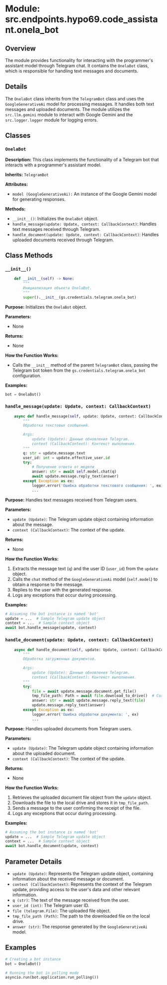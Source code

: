 # Module: src.endpoints.hypo69.code_assistant.onela_bot

## Overview

The module provides functionality for interacting with the programmer's assistant model through Telegram chat. It contains the `OnelaBot` class, which is responsible for handling text messages and documents.

## Details

The `OnelaBot` class inherits from the `TelegramBot` class and uses the `GoogleGenerativeAi` model for processing messages. It handles both text messages and uploaded documents. The module utilizes the `src.llm.gemini` module to interact with Google Gemini and the `src.logger.logger` module for logging errors.

## Classes

### `OnelaBot`

**Description:** This class implements the functionality of a Telegram bot that interacts with a programmer's assistant model. 

**Inherits:** `TelegramBot`

**Attributes:**

- `model (GoogleGenerativeAi):` An instance of the Google Gemini model for generating responses.

**Methods:**

- `__init__()`: Initializes the `OnelaBot` object.
- `handle_message(update: Update, context: CallbackContext)`: Handles text messages received through Telegram.
- `handle_document(update: Update, context: CallbackContext)`: Handles uploaded documents received through Telegram.

## Class Methods

### `__init__()`

```python
    def __init__(self) -> None:
        """
        Инициализация объекта OnelaBot.
        """
        super().__init__(gs.credentials.telegram.onela_bot)
```

**Purpose:** Initializes the `OnelaBot` object.

**Parameters:**

- None

**Returns:**

- None

**How the Function Works:**

- Calls the `__init__` method of the parent `TelegramBot` class, passing the Telegram bot token from the `gs.credentials.telegram.onela_bot` configuration.

**Examples:**

```python
bot = OnelaBot()
```

### `handle_message(update: Update, context: CallbackContext)`

```python
    async def handle_message(self, update: Update, context: CallbackContext) -> None:
        """
        Обработка текстовых сообщений.

        Args:
            update (Update): Данные обновления Telegram.
            context (CallbackContext): Контекст выполнения.
        """
        q: str = update.message.text
        user_id: int = update.effective_user.id
        try:
            # Получение ответа от модели
            answer: str = await self.model.chat(q)
            await update.message.reply_text(answer)
        except Exception as ex:
            logger.error('Ошибка обработки текстового сообщения: ', ex)
            ...
```

**Purpose:** Handles text messages received from Telegram users.

**Parameters:**

- `update (Update)`: The Telegram update object containing information about the message.
- `context (CallbackContext)`: The context of the update.

**Returns:**

- None

**How the Function Works:**

1. Extracts the message text (`q`) and the user ID (`user_id`) from the `update` object.
2. Calls the `chat` method of the `GoogleGenerativeAi` model (`self.model`) to obtain a response to the message.
3. Replies to the user with the generated response.
4. Logs any exceptions that occur during processing.

**Examples:**

```python
# Assuming the bot instance is named 'bot'
update = ...  # Sample Telegram update object
context = ...  # Sample context object
await bot.handle_message(update, context)
```

### `handle_document(update: Update, context: CallbackContext)`

```python
    async def handle_document(self, update: Update, context: CallbackContext) -> None:
        """
        Обработка загруженных документов.

        Args:
            update (Update): Данные обновления Telegram.
            context (CallbackContext): Контекст выполнения.
        """
        try:
            file = await update.message.document.get_file()
            tmp_file_path: Path = await file.download_to_drive()  # Сохранение файла локально
            answer: str = await update.message.reply_text(file)
            update.message.reply_text(answer)
        except Exception as ex:
            logger.error('Ошибка обработки документа: ', ex)
            ...
```

**Purpose:** Handles uploaded documents from Telegram users.

**Parameters:**

- `update (Update)`: The Telegram update object containing information about the uploaded document.
- `context (CallbackContext)`: The context of the update.

**Returns:**

- None

**How the Function Works:**

1. Retrieves the uploaded document file object from the `update` object.
2. Downloads the file to the local drive and stores it in `tmp_file_path`.
3. Sends a message to the user confirming the receipt of the file.
4. Logs any exceptions that occur during processing.

**Examples:**

```python
# Assuming the bot instance is named 'bot'
update = ...  # Sample Telegram update object
context = ...  # Sample context object
await bot.handle_document(update, context)
```

## Parameter Details

- `update (Update)`: Represents the Telegram update object, containing information about the received message or document.
- `context (CallbackContext)`: Represents the context of the Telegram update, providing access to the user's data and other relevant information.
- `q (str)`: The text of the message received from the user.
- `user_id (int)`: The Telegram user ID.
- `file (telegram.File)`: The uploaded file object.
- `tmp_file_path (Path)`: The path to the downloaded file on the local drive.
- `answer (str)`: The response generated by the `GoogleGenerativeAi` model.

## Examples

```python
# Creating a bot instance
bot = OnelaBot()

# Running the bot in polling mode
asyncio.run(bot.application.run_polling())
```